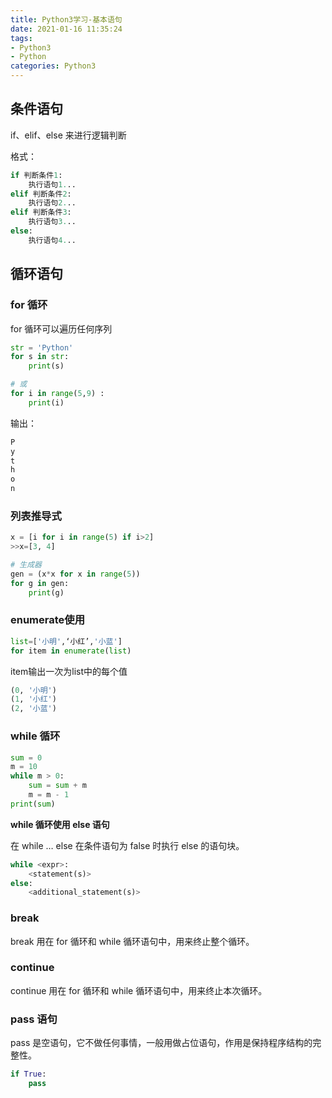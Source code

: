 ```yaml
---
title: Python3学习-基本语句
date: 2021-01-16 11:35:24
tags:
- Python3
- Python
categories: Python3
---
```


## 条件语句

if、elif、else 来进行逻辑判断

格式：

```py
if 判断条件1:
    执行语句1...
elif 判断条件2:
    执行语句2...
elif 判断条件3:
    执行语句3...
else:
    执行语句4...
```

## 循环语句

### for 循环

for 循环可以遍历任何序列

```py
str = 'Python'
for s in str:
    print(s)

# 或
for i in range(5,9) :
    print(i)
```

输出：

```py
P
y
t
h
o
n
```

### 列表推导式

```py
x = [i for i in range(5) if i>2]
>>x=[3, 4]

# 生成器
gen = (x*x for x in range(5))
for g in gen:
    print(g)
```

### enumerate使用

```py
list=['小明',‘小红’,'小蓝']
for item in enumerate(list)
```

item输出一次为list中的每个值

```py
(0, '小明')
(1, '小红')
(2, '小蓝')
```

###  while 循环

```py
sum = 0
m = 10
while m > 0:
    sum = sum + m
    m = m - 1
print(sum)
```

**while 循环使用 else 语句**

在 while … else 在条件语句为 false 时执行 else 的语句块。

```py
while <expr>:
    <statement(s)>
else:
    <additional_statement(s)>
```

### break

break 用在 for 循环和 while 循环语句中，用来终止整个循环。

### continue

continue 用在 for 循环和 while 循环语句中，用来终止本次循环。

### pass 语句

pass 是空语句，它不做任何事情，一般用做占位语句，作用是保持程序结构的完整性。

```py
if True:
    pass
```